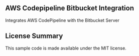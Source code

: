 ## AWS Codepipeline Bitbucket Integration

Integrates AWS CodePipeline with the Bitbucket Server

## License Summary

This sample code is made available under the MIT license. 
